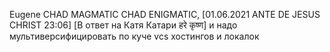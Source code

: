 Eugene CHAD MAGMATIC CHAD ENIGMATIC, [01.06.2021 ANTE DE JESUS CHRIST 23:06]
[В ответ на Катя Катари हरे कृष्ण]
и надо мультиверсифицировать по куче vcs хостингов и локалок
